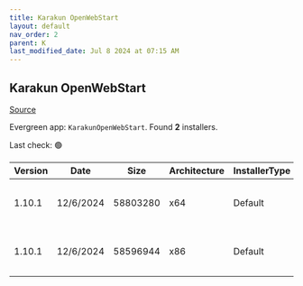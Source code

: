 ```yaml
---
title: Karakun OpenWebStart
layout: default
nav_order: 2
parent: K
last_modified_date: Jul 8 2024 at 07:15 AM
---
```


## Karakun OpenWebStart

[Source](https://openwebstart.com/ows/)

Evergreen app: `KarakunOpenWebStart`. Found **2** installers.

Last check: 🟢

| Version | Date      | Size     | Architecture | InstallerType | Type | URI                                                                                                                                                                                                            |
| ------- | --------- | -------- | ------------ | ------------- | ---- | -------------------------------------------------------------------------------------------------------------------------------------------------------------------------------------------------------------- |
| 1.10.1  | 12/6/2024 | 58803280 | x64          | Default       | exe  | [https://github.com/karakun/OpenWebStart/releases/download/v1.10.1/OpenWebStart_windows-x64_1_10_1.exe](https://github.com/karakun/OpenWebStart/releases/download/v1.10.1/OpenWebStart_windows-x64_1_10_1.exe) |
| 1.10.1  | 12/6/2024 | 58596944 | x86          | Default       | exe  | [https://github.com/karakun/OpenWebStart/releases/download/v1.10.1/OpenWebStart_windows-x32_1_10_1.exe](https://github.com/karakun/OpenWebStart/releases/download/v1.10.1/OpenWebStart_windows-x32_1_10_1.exe) |
